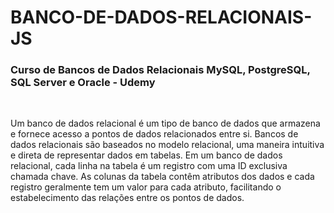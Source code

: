 # BANCO-DE-DADOS-RELACIONAIS-JS
 
<h3>Curso de Bancos de Dados Relacionais MySQL, PostgreSQL, SQL Server e Oracle - Udemy</h3>
<br>

Um banco de dados relacional é um tipo de banco de dados que armazena e fornece acesso a pontos de dados relacionados entre si. Bancos de dados relacionais são baseados no modelo relacional, uma maneira intuitiva e direta de representar dados em tabelas. Em um banco de dados relacional, cada linha na tabela é um registro com uma ID exclusiva chamada chave. As colunas da tabela contêm atributos dos dados e cada registro geralmente tem um valor para cada atributo, facilitando o estabelecimento das relações entre os pontos de dados.